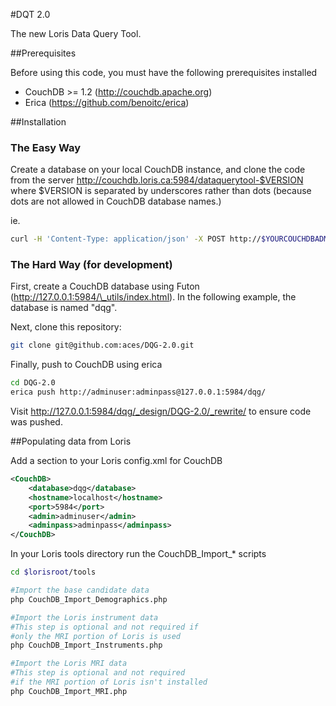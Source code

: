 #DQT 2.0

The new Loris Data Query Tool.

##Prerequisites

Before using this code, you must have the following prerequisites installed

* CouchDB >= 1.2 (http://couchdb.apache.org)
* Erica (https://github.com/benoitc/erica)

##Installation

### The Easy Way

Create a database on your local CouchDB instance, and clone the code from
the server http://couchdb.loris.ca:5984/dataquerytool-$VERSION where $VERSION
is separated by underscores rather than dots (because dots are not allowed
in CouchDB database names.)

ie.

```bash
curl -H 'Content-Type: application/json' -X POST http://$YOURCOUCHDBADMIN:$YOURCOUCHADMINPASS@$YOURSERVERNAME:5984/_replicate -d '{"source":"http://couchdb.loris.ca:5984/dataquerytool-1_0_0", "target":"$YOURDATABASENAME"}'
```

### The Hard Way (for development)

First, create a CouchDB database using Futon (http://127.0.0.1:5984/\_utils/index.html).
In the following example, the database is named "dqg".

Next, clone this repository:

```bash
git clone git@github.com:aces/DQG-2.0.git
```

Finally, push to CouchDB using erica

```bash
cd DQG-2.0
erica push http://adminuser:adminpass@127.0.0.1:5984/dqg/
```

Visit http://127.0.0.1:5984/dqg/_design/DQG-2.0/_rewrite/ to ensure code was pushed.

##Populating data from Loris

Add a section to your Loris config.xml for CouchDB 

```xml
<CouchDB>
    <database>dqg</database>
    <hostname>localhost</hostname>
    <port>5984</port>
    <admin>adminuser</admin>
    <adminpass>adminpass</adminpass>
</CouchDB>
```

In your Loris tools directory run the CouchDB_Import_* scripts

```bash
cd $lorisroot/tools

#Import the base candidate data
php CouchDB_Import_Demographics.php

#Import the Loris instrument data
#This step is optional and not required if
#only the MRI portion of Loris is used
php CouchDB_Import_Instruments.php

#Import the Loris MRI data
#This step is optional and not required
#if the MRI portion of Loris isn't installed
php CouchDB_Import_MRI.php
```

